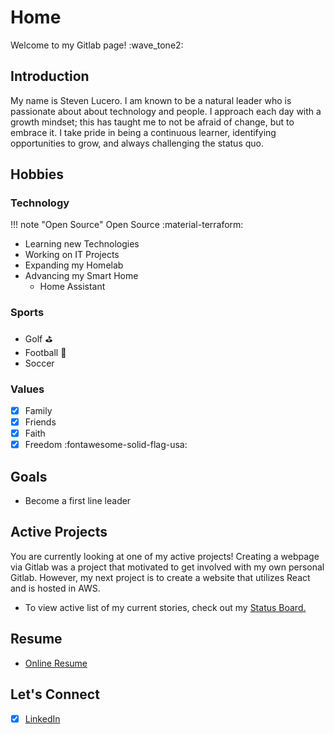 # Home
Welcome to my Gitlab page! :wave_tone2:

## Introduction
My name is Steven Lucero. I am known to be a natural leader who is passionate about about technology and people. I approach each day with a growth mindset; this has taught me to not be afraid of change, but to embrace it. I take pride in being a continuous learner, identifying opportunities to grow, and always challenging the status quo.

## Hobbies

### Technology
!!! note "Open Source"
    Open Source :material-terraform:
- Learning new Technologies
- Working on IT Projects
- Expanding my Homelab
- Advancing my Smart Home
    - Home Assistant

### Sports
- Golf :golf:
- Football :football:
- Soccer

### Values
- [x] Family
- [x] Friends
- [x] Faith
- [x] Freedom :fontawesome-solid-flag-usa:

## Goals
- Become a first line leader

## Active Projects
 You are currently looking at one of my active projects! Creating a webpage via Gitlab was a project that motivated to get involved with my own personal Gitlab. However, my next project is to create a website that utilizes React and is hosted in AWS.

 * To view active list of my current stories, check out my [Status Board.](https://gitlab.com/stevejoluc/my-first-wiki/-/boards)

## Resume
- [Online Resume](https://registry.jsonresume.org/stevejoluc)

## Let's Connect
- [x] [LinkedIn](https://www.linkedin.com/in/steven-lucero/)
